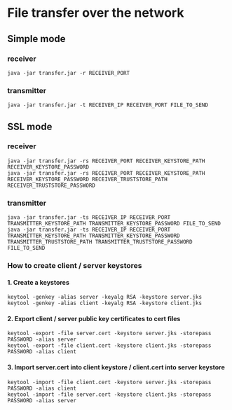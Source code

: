 # File transfer over the network

## Simple mode
### receiver
```
java -jar transfer.jar -r RECEIVER_PORT
```
### transmitter
```
java -jar transfer.jar -t RECEIVER_IP RECEIVER_PORT FILE_TO_SEND
```

## SSL mode
### receiver
```
java -jar transfer.jar -rs RECEIVER_PORT RECEIVER_KEYSTORE_PATH RECEIVER_KEYSTORE_PASSWORD
java -jar transfer.jar -rs RECEIVER_PORT RECEIVER_KEYSTORE_PATH RECEIVER_KEYSTORE_PASSWORD RECEIVER_TRUSTSTORE_PATH RECEIVER_TRUSTSTORE_PASSWORD
```
### transmitter
```
java -jar transfer.jar -ts RECEIVER_IP RECEIVER_PORT TRANSMITTER_KEYSTORE_PATH TRANSMITTER_KEYSTORE_PASSWORD FILE_TO_SEND
java -jar transfer.jar -ts RECEIVER_IP RECEIVER_PORT TRANSMITTER_KEYSTORE_PATH TRANSMITTER_KEYSTORE_PASSWORD TRANSMITTER_TRUSTSTORE_PATH TRANSMITTER_TRUSTSTORE_PASSWORD FILE_TO_SEND
```

### How to create client / server keystores

#### 1. Create a keystores
```
keytool -genkey -alias server -keyalg RSA -keystore server.jks
keytool -genkey -alias client -keyalg RSA -keystore client.jks
```
#### 2. Export client / server public key certificates to cert files
```
keytool -export -file server.cert -keystore server.jks -storepass PASSWORD -alias server
keytool -export -file client.cert -keystore client.jks -storepass PASSWORD -alias client
```
#### 3.  Import server.cert into client keystore / client.cert into server keystore 
```
keytool -import -file client.cert -keystore server.jks -storepass PASSWORD -alias client
keytool -import -file server.cert -keystore client.jks -storepass PASSWORD -alias server
```